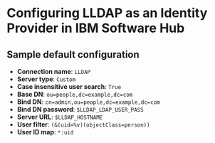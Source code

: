 # Configuring LLDAP as an Identity Provider in IBM Software Hub
## Sample default configuration

- __Connection name__: `LLDAP`
- __Server type__: `Custom`
- __Case insensitive user search__: `True`
- __Base DN__: `ou=people,dc=example,dc=com`
- __Bind DN__: `cn=admin,ou=people,dc=example,dc=com`
- __Bind DN password__: `$LLDAP_LDAP_USER_PASS`
- __Server URL__: `$LLDAP_HOSTNAME`
- __User filter__: `(&(uid=%v)(objectClass=person))`
- __User ID map__: `*:uid`
